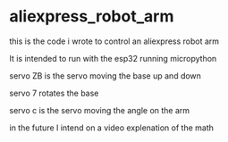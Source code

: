 # aliexpress_robot_arm
this is the code i wrote to control an aliexpress robot arm

It is intended to run with the esp32 running micropython

servo ZB is the servo moving the base up and down

servo 7 rotates the base

servo c is the servo moving the angle on the arm

in the future I intend on a video explenation of the math 

